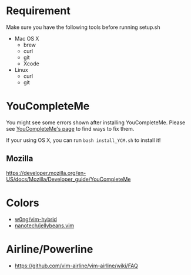 # Requirement

Make sure you have the following tools before running setup.sh
- Mac OS X
  - brew
  - curl
  - git
  - Xcode
- Linux
  - curl
  - git

# YouCompleteMe
You might see some errors shown after installing YouCompleteMe.
Please see [YouCompleteMe's page](https://github.com/Valloric/YouCompleteMe#installation)
to find ways to fix them.

If your using OS X, you can run ```bash install_YCM.sh``` to install it!

## Mozilla
https://developer.mozilla.org/en-US/docs/Mozilla/Developer_guide/YouCompleteMe

# Colors
- [w0ng/vim-hybrid](https://github.com/w0ng/vim-hybrid)
- [nanotech/jellybeans.vim](https://github.com/nanotech/jellybeans.vim)

# Airline/Powerline
- https://github.com/vim-airline/vim-airline/wiki/FAQ
